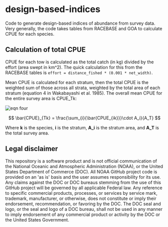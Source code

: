 # design-based-indices

Code to generate design-based indices of abundance from survey data. Very generally, the code takes tables from RACEBASE and GOA to calculate CPUE for each species.


## Calculation of total CPUE
CPUE for each tow is calculated as the total catch (in kg) divided by the effort (area swept in km^2). The quick calculation for this from the RACEBASE tables is `effort = distance_fished * (0.001 * net_width)`. 

Mean CPUE is calculated for each stratum, then the total CPUE is the weighted sum of those across all strata, weighted by the total area of each stratum (equation 4 in Wakabayashi et al. 1985). The overall mean CPUE for the entire survey area is CPUE_Tk:

![eqn four](https://github.com/MargaretSiple-NOAA/design-based-indices/blob/master/img/eqn4.PNG)


$$
\bar{CPUE}_{Tk} = \frac{\sum_{i}{\bar{CPUE_{ik}}}\cdot A_i}{A_T}
$$

Where **k** is the species, **i** is the stratum, **A_i** is the stratum area, and **A_T** is the total survey area.

## Legal disclaimer
This repository is a software product and is not official communication of the National Oceanic and Atmospheric Administration (NOAA), or the United States Department of Commerce (DOC). All NOAA GitHub project code is provided on an 'as is' basis and the user assumes responsibility for its use. Any claims against the DOC or DOC bureaus stemming from the use of this GitHub project will be governed by all applicable Federal law. Any reference to specific commercial products, processes, or services by service mark, trademark, manufacturer, or otherwise, does not constitute or imply their endorsement, recommendation, or favoring by the DOC. The DOC seal and logo, or the seal and logo of a DOC bureau, shall not be used in any manner to imply endorsement of any commercial product or activity by the DOC or the United States Government.